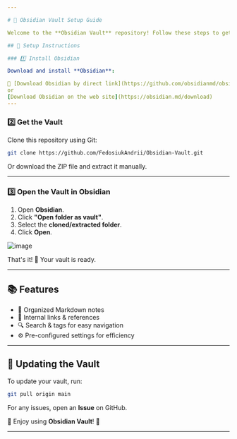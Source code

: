 ```yaml
---

# 📂 Obsidian Vault Setup Guide

Welcome to the **Obsidian Vault** repository! Follow these steps to get started.

## 🚀 Setup Instructions

### 1️⃣ Install Obsidian

Download and install **Obsidian**:

🔗 [Download Obsidian by direct link](https://github.com/obsidianmd/obsidian-releases/releases/download/v1.8.4/Obsidian-1.8.4.exe)
or
[Download Obsidian on the web site](https://obsidian.md/download)
---
```


### 2️⃣ Get the Vault

Clone this repository using Git:

```bash
git clone https://github.com/FedosiukAndrii/Obsidian-Vault.git
```

Or download the ZIP file and extract it manually.

---

### 3️⃣ Open the Vault in Obsidian

1. Open **Obsidian**.
2. Click **"Open folder as vault"**.
3. Select the **cloned/extracted folder**.
4. Click **Open**.

![image](https://github.com/user-attachments/assets/01a41d16-2c05-4a30-b02f-840758b0bef2)

That's it! 🎉 Your vault is ready.

---

## 📚 Features

- 📝 Organized Markdown notes  
- 🔗 Internal links & references  
- 🔍 Search & tags for easy navigation  
- ⚙️ Pre-configured settings for efficiency  

---

## 🔄 Updating the Vault

To update your vault, run:

```bash
git pull origin main
```

For any issues, open an **Issue** on GitHub.

📌 Enjoy using **Obsidian Vault**! 🚀

---
